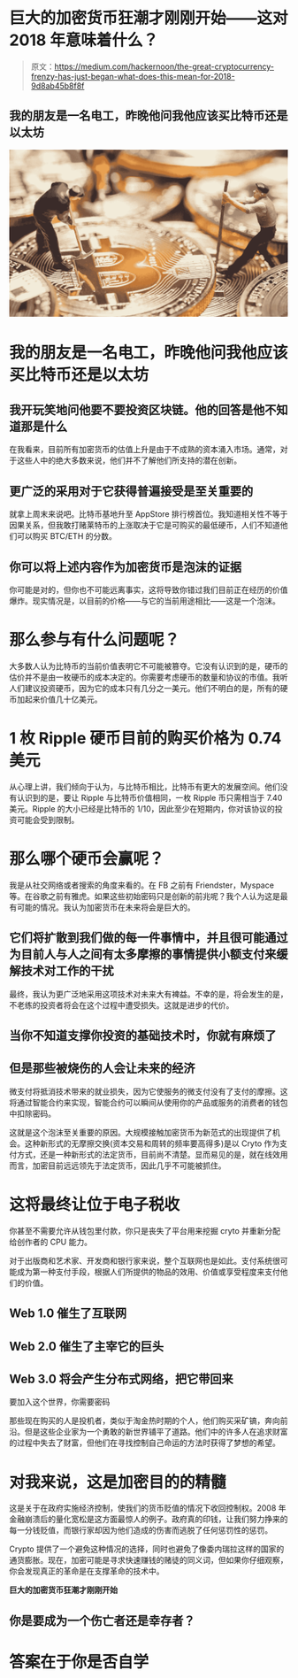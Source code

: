 # 巨大的加密货币狂潮才刚刚开始——这对 2018 年意味着什么？

> 原文：<https://medium.com/hackernoon/the-great-cryptocurrency-frenzy-has-just-began-what-does-this-mean-for-2018-9d8ab45b8f8f>

## 我的朋友是一名电工，昨晚他问我他应该买比特币还是以太坊

![](img/7466d91d639ce5963d5009a51b7e6827.png)

# 我的朋友是一名电工，昨晚他问我他应该买比特币还是以太坊

## 我开玩笑地问他要不要投资区块链。他的回答是他不知道那是什么

在我看来，目前所有加密货币的估值上升是由于不成熟的资本涌入市场。通常，对于这些人中的绝大多数来说，他们并不了解他们所支持的潜在创新。

## 更广泛的采用对于它获得普遍接受是至关重要的

就拿上周末来说吧。比特币基地升至 AppStore 排行榜首位。我知道相关性不等于因果关系，但我敢打赌莱特币的上涨取决于它是可购买的最低硬币，人们不知道他们可以购买 BTC/ETH 的分数。

## 你可以将上述内容作为加密货币是泡沫的证据

你可能是对的，但你也不可能远离事实，这将导致你错过我们目前正在经历的价值爆炸。现实情况是，以目前的价格——与它的当前用途相比——这是一个泡沫。

# 那么参与有什么问题呢？

大多数人认为比特币的当前价值表明它不可能被篡夺。它没有认识到的是，硬币的估价并不是由一枚硬币的成本决定的。你需要考虑硬币的数量和协议的市值。我听人们建议投资硬币，因为它的成本只有几分之一美元。他们不明白的是，所有的硬币加起来价值几十亿美元。

# 1 枚 Ripple 硬币目前的购买价格为 0.74 美元

从心理上讲，我们倾向于认为，与比特币相比，比特币有更大的发展空间。他们没有认识到的是，要让 Ripple 与比特币价值相同，一枚 Ripple 币只需相当于 7.40 美元。Ripple 的大小已经是比特币的 1/10，因此至少在短期内，你对该协议的投资可能会受到限制。

# 那么哪个硬币会赢呢？

我是从社交网络或者搜索的角度来看的。在 FB 之前有 Friendster，Myspace 等。在谷歌之前有雅虎。如果这些初始密码只是创新的前兆呢？我个人认为这是最有可能的情况。我认为加密货币在未来将会是巨大的。

## 它们将扩散到我们做的每一件事情中，并且很可能通过为目前人与人之间有太多摩擦的事情提供小额支付来缓解技术对工作的干扰

最终，我认为更广泛地采用这项技术对未来大有裨益。不幸的是，将会发生的是，不老练的投资者将会在这个过程中遭受损失。这就是进步的代价。

## 当你不知道支撑你投资的基础技术时，你就有麻烦了

## 但是那些被烧伤的人会让未来的经济

微支付将抵消技术带来的就业损失，因为它使服务的微支付没有了支付的摩擦。这将通过智能合约来实现，智能合约可以瞬间从使用你的产品或服务的消费者的钱包中扣除密码。

这就是这个泡沫至关重要的原因。大规模接触加密货币为新范式的出现提供了机会。这种新形式的无摩擦交换(资本交易和周转的频率要高得多)是以 Cryto 作为支付方式，还是一种新形式的法定货币，目前尚不清楚。显而易见的是，就在线效用而言，加密目前远远领先于法定货币，因此几乎不可能被抓住。

# 这将最终让位于电子税收

你甚至不需要允许从钱包里付款，你只是丧失了平台用来挖掘 cryto 并重新分配给创作者的 CPU 能力。

对于出版商和艺术家、开发商和银行家来说，整个互联网也是如此。支付系统很可能成为第一种支付手段，根据人们所提供的物品的效用、价值或享受程度来支付他们的价值。

## Web 1.0 催生了互联网

## Web 2.0 催生了主宰它的巨头

## Web 3.0 将会产生分布式网络，把它带回来

要加入这个世界，你需要密码

那些现在购买的人是投机者，类似于淘金热时期的个人，他们购买采矿镐，奔向前沿。但是这些企业家为一个勇敢的新世界铺平了道路。他们中的许多人在追求财富的过程中失去了财富，但他们在寻找控制自己命运的方法时获得了梦想的希望。

# 对我来说，这是加密目的的精髓

这是关于在政府实施经济控制，使我们的货币贬值的情况下收回控制权。2008 年金融崩溃后的量化宽松是这方面最惊人的例子。政府真的印钱，让我们努力挣来的每一分钱贬值，而银行家却因为他们造成的伤害而逃脱了任何惩罚性的惩罚。

Crypto 提供了一个避免这种情况的选择，同时也避免了像委内瑞拉这样的国家的通货膨胀。现在，加密可能是寻求快速赚钱的赌徒的同义词，但如果你仔细观察，你会发现真正的革命是在支撑革命的技术中。

**巨大的加密货币狂潮才刚刚开始**

## 你是要成为一个伤亡者还是幸存者？

# 答案在于你是否自学
